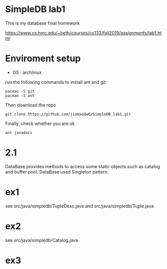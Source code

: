 # SimpleDB lab1

This is my database final homework

https://www.cs.hmc.edu/~beth/courses/cs133/fall2019/assignments/lab1.html

# Enviroment setup

- OS : archlinux

run the following commands to install ant and git
~~~
pacman -S git
pacman -S ant
~~~

Then download the repo
~~~
git clone https://github.com/jiumaoQwQ/SimpleDB_lab1.git
~~~

Finally, check whether you are ok
~~~
ant javadocs
~~~

# 2.1

DataBase provides methods to access some static objects such as catalog and buffer pool. DataBase used Singleton pattern.

# ex1
see src/java/simpledb/TupleDesc.java and src/java/simpledb/Tuple.java


# ex2
see src/java/simpledb/Catalog.java
# ex3